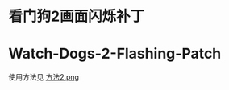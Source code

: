 # 看门狗2画面闪烁补丁
# Watch-Dogs-2-Flashing-Patch
使用方法见 <a href="https://github.com/user-attachments/assets/088d4499-ff01-4bfd-ba7d-be916658bd63" >方法2.png </a>
